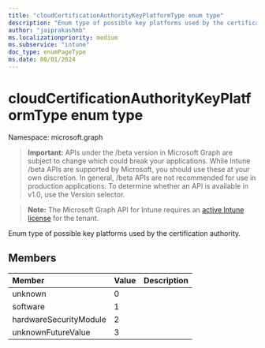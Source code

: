 ```yaml
---
title: "cloudCertificationAuthorityKeyPlatformType enum type"
description: "Enum type of possible key platforms used by the certification authority."
author: "jaiprakashmb"
ms.localizationpriority: medium
ms.subservice: "intune"
doc_type: enumPageType
ms.date: 08/01/2024
---
```


# cloudCertificationAuthorityKeyPlatformType enum type

Namespace: microsoft.graph

> **Important:** APIs under the /beta version in Microsoft Graph are subject to change which could break your applications. While Intune /beta APIs are supported by Microsoft, you should use these at your own discretion. In general, /beta APIs are not recommended for use in production applications. To determine whether an API is available in v1.0, use the Version selector.

> **Note:** The Microsoft Graph API for Intune requires an [active Intune license](https://go.microsoft.com/fwlink/?linkid=839381) for the tenant.

Enum type of possible key platforms used by the certification authority.

## Members
|Member|Value|Description|
|:---|:---|:---|
|unknown|0||
|software|1||
|hardwareSecurityModule|2||
|unknownFutureValue|3||
